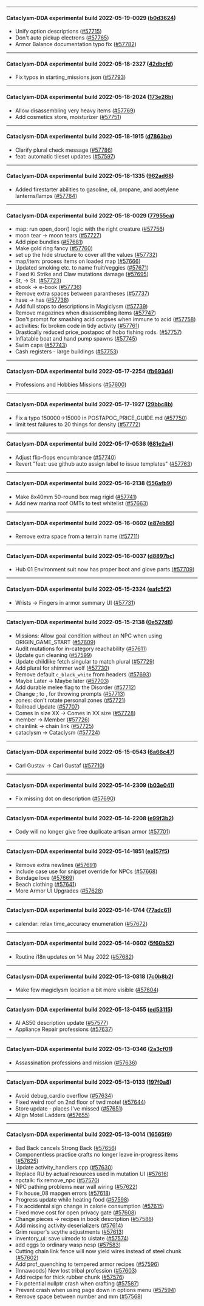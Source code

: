 
---

#### Cataclysm-DDA experimental build 2022-05-19-0029 ([b0d3624](https://github.com/CleverRaven/Cataclysm-DDA/releases/tag/cdda-experimental-2022-05-19-0029))

* Unify option descriptions ([#57715](https://github.com/CleverRaven/Cataclysm-DDA/pull/57715))
* Don't auto pickup electrons ([#57765](https://github.com/CleverRaven/Cataclysm-DDA/pull/57765))
* Armor Balance documentation typo fix ([#57782](https://github.com/CleverRaven/Cataclysm-DDA/pull/57782))

---

#### Cataclysm-DDA experimental build 2022-05-18-2327 ([42dbcfd](https://github.com/CleverRaven/Cataclysm-DDA/releases/tag/cdda-experimental-2022-05-18-2327))

* Fix typos in starting_missions.json ([#57793](https://github.com/CleverRaven/Cataclysm-DDA/pull/57793))

---

#### Cataclysm-DDA experimental build 2022-05-18-2024 ([173e28b](https://github.com/CleverRaven/Cataclysm-DDA/releases/tag/cdda-experimental-2022-05-18-2024))

* Allow disassembling very heavy items ([#57769](https://github.com/CleverRaven/Cataclysm-DDA/pull/57769))
* Add cosmetics store, moisturizer ([#57751](https://github.com/CleverRaven/Cataclysm-DDA/pull/57751))

---

#### Cataclysm-DDA experimental build 2022-05-18-1915 ([d7863be](https://github.com/CleverRaven/Cataclysm-DDA/releases/tag/cdda-experimental-2022-05-18-1915))

* Clarify plural check message ([#57786](https://github.com/CleverRaven/Cataclysm-DDA/pull/57786))
* feat: automatic tileset updates ([#57597](https://github.com/CleverRaven/Cataclysm-DDA/pull/57597))

---

#### Cataclysm-DDA experimental build 2022-05-18-1335 ([962ad68](https://github.com/CleverRaven/Cataclysm-DDA/releases/tag/cdda-experimental-2022-05-18-1335))

* Added firestarter abilities to gasoline, oil, propane, and acetylene lanterns/lamps ([#57784](https://github.com/CleverRaven/Cataclysm-DDA/pull/57784))

---

#### Cataclysm-DDA experimental build 2022-05-18-0029 ([77955ca](https://github.com/CleverRaven/Cataclysm-DDA/releases/tag/cdda-experimental-2022-05-18-0029))

* map: run open_door() logic with the right creature ([#57756](https://github.com/CleverRaven/Cataclysm-DDA/pull/57756))
* moon tear → moon tears ([#57727](https://github.com/CleverRaven/Cataclysm-DDA/pull/57727))
* Add pipe bundles ([#57681](https://github.com/CleverRaven/Cataclysm-DDA/pull/57681))
* Make gold ring fancy ([#57760](https://github.com/CleverRaven/Cataclysm-DDA/pull/57760))
* set up the hide structure to cover all the values ([#57732](https://github.com/CleverRaven/Cataclysm-DDA/pull/57732))
* map/item: process items on loaded map ([#57666](https://github.com/CleverRaven/Cataclysm-DDA/pull/57666))
* Updated smoking etc. to name fruit/veggies ([#57671](https://github.com/CleverRaven/Cataclysm-DDA/pull/57671))
* Fixed Ki Strike and Claw mutations damage ([#57695](https://github.com/CleverRaven/Cataclysm-DDA/pull/57695))
* St, → St. ([#57723](https://github.com/CleverRaven/Cataclysm-DDA/pull/57723))
* ebook → e-book ([#57736](https://github.com/CleverRaven/Cataclysm-DDA/pull/57736))
* Remove extra spaces between parantheses ([#57737](https://github.com/CleverRaven/Cataclysm-DDA/pull/57737))
* hase → has ([#57738](https://github.com/CleverRaven/Cataclysm-DDA/pull/57738))
* Add full stops to descriptions in Magiclysm ([#57739](https://github.com/CleverRaven/Cataclysm-DDA/pull/57739))
* Remove magazines when disassembling items ([#57747](https://github.com/CleverRaven/Cataclysm-DDA/pull/57747))
* Don't prompt for smashing acid corpses when immune to acid ([#57758](https://github.com/CleverRaven/Cataclysm-DDA/pull/57758))
* activities: fix broken code in tidy activity ([#57761](https://github.com/CleverRaven/Cataclysm-DDA/pull/57761))
* Drastically reduced price_postapoc of hobo fishing rods. ([#57757](https://github.com/CleverRaven/Cataclysm-DDA/pull/57757))
* Inflatable boat and hand pump spawns ([#57745](https://github.com/CleverRaven/Cataclysm-DDA/pull/57745))
* Swim caps ([#57743](https://github.com/CleverRaven/Cataclysm-DDA/pull/57743))
* Cash registers - large buildings ([#57753](https://github.com/CleverRaven/Cataclysm-DDA/pull/57753))

---

#### Cataclysm-DDA experimental build 2022-05-17-2254 ([fb693d4](https://github.com/CleverRaven/Cataclysm-DDA/releases/tag/cdda-experimental-2022-05-17-2254))

* Professions and Hobbies Missions ([#57600](https://github.com/CleverRaven/Cataclysm-DDA/pull/57600))

---

#### Cataclysm-DDA experimental build 2022-05-17-1927 ([29bbc8b](https://github.com/CleverRaven/Cataclysm-DDA/releases/tag/cdda-experimental-2022-05-17-1927))

* Fix a typo 150000->15000 in POSTAPOC_PRICE_GUIDE.md ([#57750](https://github.com/CleverRaven/Cataclysm-DDA/pull/57750))
* limit test failures to 20 things for density ([#57772](https://github.com/CleverRaven/Cataclysm-DDA/pull/57772))

---

#### Cataclysm-DDA experimental build 2022-05-17-0536 ([681c2a4](https://github.com/CleverRaven/Cataclysm-DDA/releases/tag/cdda-experimental-2022-05-17-0536))

* Adjust flip-flops encumbrance ([#57740](https://github.com/CleverRaven/Cataclysm-DDA/pull/57740))
* Revert "feat: use github auto assign label to issue templates" ([#57763](https://github.com/CleverRaven/Cataclysm-DDA/pull/57763))

---

#### Cataclysm-DDA experimental build 2022-05-16-2138 ([556afb9](https://github.com/CleverRaven/Cataclysm-DDA/releases/tag/cdda-experimental-2022-05-16-2138))

* Make 8x40mm 50-round box mag rigid ([#57741](https://github.com/CleverRaven/Cataclysm-DDA/pull/57741))
* Add new marina roof OMTs to test whitelist ([#57663](https://github.com/CleverRaven/Cataclysm-DDA/pull/57663))

---

#### Cataclysm-DDA experimental build 2022-05-16-0602 ([e87eb80](https://github.com/CleverRaven/Cataclysm-DDA/releases/tag/cdda-experimental-2022-05-16-0602))

* Remove extra space from a terrain name ([#57711](https://github.com/CleverRaven/Cataclysm-DDA/pull/57711))

---

#### Cataclysm-DDA experimental build 2022-05-16-0037 ([d8897bc](https://github.com/CleverRaven/Cataclysm-DDA/releases/tag/cdda-experimental-2022-05-16-0037))

* Hub 01 Environment suit now has proper boot and glove parts ([#57709](https://github.com/CleverRaven/Cataclysm-DDA/pull/57709))

---

#### Cataclysm-DDA experimental build 2022-05-15-2324 ([eafc5f2](https://github.com/CleverRaven/Cataclysm-DDA/releases/tag/cdda-experimental-2022-05-15-2324))

* Wrists -> Fingers in armor summary UI ([#57731](https://github.com/CleverRaven/Cataclysm-DDA/pull/57731))

---

#### Cataclysm-DDA experimental build 2022-05-15-2138 ([0e527d8](https://github.com/CleverRaven/Cataclysm-DDA/releases/tag/cdda-experimental-2022-05-15-2138))

* Missions: Allow goal condition without an NPC when using ORIGIN_GAME_START ([#57609](https://github.com/CleverRaven/Cataclysm-DDA/pull/57609))
* Audit mutations for in-category reachability ([#57611](https://github.com/CleverRaven/Cataclysm-DDA/pull/57611))
* Update gun cleaning ([#57599](https://github.com/CleverRaven/Cataclysm-DDA/pull/57599))
* Update childlike fetch singular to match plural ([#57729](https://github.com/CleverRaven/Cataclysm-DDA/pull/57729))
* Add plural for shimmer wolf ([#57730](https://github.com/CleverRaven/Cataclysm-DDA/pull/57730))
* Remove default `c_black_white` from headers ([#57693](https://github.com/CleverRaven/Cataclysm-DDA/pull/57693))
* Maybe Later → Maybe later ([#57703](https://github.com/CleverRaven/Cataclysm-DDA/pull/57703))
* Add durable melee flag to the Disorder ([#57712](https://github.com/CleverRaven/Cataclysm-DDA/pull/57712))
* Change ; to , for throwing prompts ([#57713](https://github.com/CleverRaven/Cataclysm-DDA/pull/57713))
* zones: don't rotate personal zones ([#57721](https://github.com/CleverRaven/Cataclysm-DDA/pull/57721))
* Railroad Update ([#57707](https://github.com/CleverRaven/Cataclysm-DDA/pull/57707))
* Comes in size XX → Comes in XX size ([#57728](https://github.com/CleverRaven/Cataclysm-DDA/pull/57728))
* member → Member ([#57726](https://github.com/CleverRaven/Cataclysm-DDA/pull/57726))
* chainlink → chain link ([#57725](https://github.com/CleverRaven/Cataclysm-DDA/pull/57725))
* cataclysm → Cataclysm ([#57724](https://github.com/CleverRaven/Cataclysm-DDA/pull/57724))

---

#### Cataclysm-DDA experimental build 2022-05-15-0543 ([6a66c47](https://github.com/CleverRaven/Cataclysm-DDA/releases/tag/cdda-experimental-2022-05-15-0543))

* Carl Gustav → Carl Gustaf ([#57710](https://github.com/CleverRaven/Cataclysm-DDA/pull/57710))

---

#### Cataclysm-DDA experimental build 2022-05-14-2309 ([b03e041](https://github.com/CleverRaven/Cataclysm-DDA/releases/tag/cdda-experimental-2022-05-14-2309))

* Fix missing dot on description ([#57690](https://github.com/CleverRaven/Cataclysm-DDA/pull/57690))

---

#### Cataclysm-DDA experimental build 2022-05-14-2208 ([e99f3b2](https://github.com/CleverRaven/Cataclysm-DDA/releases/tag/cdda-experimental-2022-05-14-2208))

* Cody will no longer give free duplicate artisan armor ([#57701](https://github.com/CleverRaven/Cataclysm-DDA/pull/57701))

---

#### Cataclysm-DDA experimental build 2022-05-14-1851 ([ea157f5](https://github.com/CleverRaven/Cataclysm-DDA/releases/tag/cdda-experimental-2022-05-14-1851))

* Remove extra newlines ([#57691](https://github.com/CleverRaven/Cataclysm-DDA/pull/57691))
* Include case use for snippet override for NPCs ([#57668](https://github.com/CleverRaven/Cataclysm-DDA/pull/57668))
* Bondage love ([#57669](https://github.com/CleverRaven/Cataclysm-DDA/pull/57669))
* Beach clothing ([#57641](https://github.com/CleverRaven/Cataclysm-DDA/pull/57641))
* More Armor UI Upgrades ([#57628](https://github.com/CleverRaven/Cataclysm-DDA/pull/57628))

---

#### Cataclysm-DDA experimental build 2022-05-14-1744 ([77adc61](https://github.com/CleverRaven/Cataclysm-DDA/releases/tag/cdda-experimental-2022-05-14-1744))

* calendar: relax time_accuracy enumeration ([#57672](https://github.com/CleverRaven/Cataclysm-DDA/pull/57672))

---

#### Cataclysm-DDA experimental build 2022-05-14-0602 ([5f60b52](https://github.com/CleverRaven/Cataclysm-DDA/releases/tag/cdda-experimental-2022-05-14-0602))

* Routine i18n updates on 14 May 2022 ([#57682](https://github.com/CleverRaven/Cataclysm-DDA/pull/57682))

---

#### Cataclysm-DDA experimental build 2022-05-13-0818 ([7c0b8b2](https://github.com/CleverRaven/Cataclysm-DDA/releases/tag/cdda-experimental-2022-05-13-0818))

* Make few magiclysm location a bit more visible ([#57604](https://github.com/CleverRaven/Cataclysm-DDA/pull/57604))

---

#### Cataclysm-DDA experimental build 2022-05-13-0455 ([ed53115](https://github.com/CleverRaven/Cataclysm-DDA/releases/tag/cdda-experimental-2022-05-13-0455))

* AI AS50 description update ([#57577](https://github.com/CleverRaven/Cataclysm-DDA/pull/57577))
* Appliance Repair professions ([#57637](https://github.com/CleverRaven/Cataclysm-DDA/pull/57637))

---

#### Cataclysm-DDA experimental build 2022-05-13-0346 ([2a3cf01](https://github.com/CleverRaven/Cataclysm-DDA/releases/tag/cdda-experimental-2022-05-13-0346))

* Assassination professions and mission ([#57636](https://github.com/CleverRaven/Cataclysm-DDA/pull/57636))

---

#### Cataclysm-DDA experimental build 2022-05-13-0133 ([197f0a8](https://github.com/CleverRaven/Cataclysm-DDA/releases/tag/cdda-experimental-2022-05-13-0133))

* Avoid debug_cardio overflow ([#57634](https://github.com/CleverRaven/Cataclysm-DDA/pull/57634))
* Fixed weird roof on 2nd floor of twd motel ([#57644](https://github.com/CleverRaven/Cataclysm-DDA/pull/57644))
* Store update - places I've missed ([#57651](https://github.com/CleverRaven/Cataclysm-DDA/pull/57651))
* Align Motel Ladders ([#57655](https://github.com/CleverRaven/Cataclysm-DDA/pull/57655))

---

#### Cataclysm-DDA experimental build 2022-05-13-0014 ([16565f9](https://github.com/CleverRaven/Cataclysm-DDA/releases/tag/cdda-experimental-2022-05-13-0014))

* Bad Back cancels Strong Back ([#57656](https://github.com/CleverRaven/Cataclysm-DDA/pull/57656))
* Componentless practice crafts no longer leave in-progress items ([#57625](https://github.com/CleverRaven/Cataclysm-DDA/pull/57625))
* Update activity_handlers.cpp ([#57630](https://github.com/CleverRaven/Cataclysm-DDA/pull/57630))
* Replace RU by actual resources used in mutation UI ([#57616](https://github.com/CleverRaven/Cataclysm-DDA/pull/57616))
* npctalk: fix remove_npc ([#57570](https://github.com/CleverRaven/Cataclysm-DDA/pull/57570))
* NPC pathing problems near wall wiring ([#57622](https://github.com/CleverRaven/Cataclysm-DDA/pull/57622))
* Fix house_08 mapgen errors ([#57618](https://github.com/CleverRaven/Cataclysm-DDA/pull/57618))
* Progress update while heating food ([#57598](https://github.com/CleverRaven/Cataclysm-DDA/pull/57598))
* Fix accidental sign change in calorie consumption ([#57615](https://github.com/CleverRaven/Cataclysm-DDA/pull/57615))
* Fixed move cost for open privacy gate ([#57608](https://github.com/CleverRaven/Cataclysm-DDA/pull/57608))
* Change pieces → recipes in book description ([#57586](https://github.com/CleverRaven/Cataclysm-DDA/pull/57586))
* Add missing activity deserializers ([#57614](https://github.com/CleverRaven/Cataclysm-DDA/pull/57614))
* Grim reaper's scythe adjustments ([#57613](https://github.com/CleverRaven/Cataclysm-DDA/pull/57613))
* inventory_ui: save uimode to uistate ([#57574](https://github.com/CleverRaven/Cataclysm-DDA/pull/57574))
* add eggs to ordinary wasp nesp ([#57583](https://github.com/CleverRaven/Cataclysm-DDA/pull/57583))
* Cutting chain link fence will now yield wires instead of steel chunk ([#57602](https://github.com/CleverRaven/Cataclysm-DDA/pull/57602))
* Add prof_quenching to tempered armor recipes ([#57596](https://github.com/CleverRaven/Cataclysm-DDA/pull/57596))
* [Innawoods] New lost tribal profession ([#57603](https://github.com/CleverRaven/Cataclysm-DDA/pull/57603))
* Add recipe for thick rubber chunk ([#57576](https://github.com/CleverRaven/Cataclysm-DDA/pull/57576))
* Fix potential nullptr crash when crafting ([#57587](https://github.com/CleverRaven/Cataclysm-DDA/pull/57587))
* Prevent crash when using page down in options menu ([#57594](https://github.com/CleverRaven/Cataclysm-DDA/pull/57594))
* Remove space between number and mm ([#57568](https://github.com/CleverRaven/Cataclysm-DDA/pull/57568))
